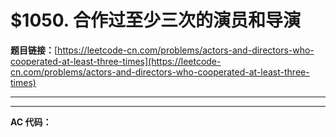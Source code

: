 # $1050. 合作过至少三次的演员和导演

**题目链接：**[https://leetcode-cn.com/problems/actors-and-directors-who-cooperated-at-least-three-times](https://leetcode-cn.com/problems/actors-and-directors-who-cooperated-at-least-three-times)

---

<Cards card="leetcode_1050_actors-and-directors-who-cooperated-at-least-three-times"></Cards>

---

**AC 代码：**

```java

```